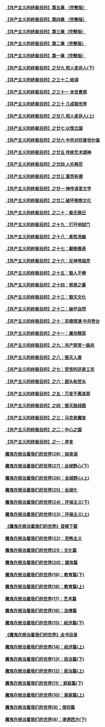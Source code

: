 #### [【共产主义的终极目的】第五章 （完整版）](../pages/nsc422/n11428912.md?t=08140100) 

#### [【共产主义的终极目的】第四章 （完整版）](../pages/nsc422/n11428907.md?t=08140100) 

#### [【共产主义的终极目的】第三章（完整版）](../pages/nsc422/n11428848.md?t=08140100) 

#### [【共产主义的终极目的】第二章（完整版）](../pages/nsc422/n11428831.md?t=08140100) 

#### [【共产主义的终极目的】第一章（完整版）](../pages/nsc422/n11417651.md?t=08140100) 

#### [【共产主义的终极目的】之廿九 把人变非人(下)](../pages/nsc422/n11344140.md?t=08140100) 

#### [【共产主义的终极目的】之三十二 结语](../pages/nsc422/n11360535.md?t=08140100) 

#### [【共产主义的终极目的】之三十一 末世景观](../pages/nsc422/n11351129.md?t=08140100) 

#### [【共产主义的终极目的】之三十 几成狼世界](../pages/nsc422/n11348280.md?t=08140100) 

#### [【共产主义的终极目的】之廿八 把人变非人(上)](../pages/nsc422/n11340492.md?t=08140100) 

#### [【共产主义的终极目的】之廿七 以恨立国](../pages/nsc422/n11336944.md?t=08140100) 

#### [【共产主义的终极目的】之廿六 中共对抗普世价值](../pages/nsc422/n11324785.md?t=08140100) 

#### [【共产主义的终极目的】之廿五 传统艺术颂神](../pages/nsc422/n11296396.md?t=08140100) 

#### [【共产主义的终极目的】之廿四 人伦典范](../pages/nsc422/n11296397.md?t=08140100) 

#### [【共产主义的终极目的】之廿三 富而有德](../pages/nsc422/n11283598.md?t=08140100) 

#### [【共产主义的终极目的】之廿一 神传语言文字](../pages/nsc422/n11263265.md?t=08140100) 

#### [【共产主义的终极目的】之廿二 破坏修炼文化](../pages/nsc422/n11245728.md?t=08140100) 

#### [【共产主义的终极目的】之二十：偷天换日](../pages/nsc422/n11238846.md?t=08140100) 

#### [【共产主义的终极目的】之十九：打开地狱门](../pages/nsc422/n11206376.md?t=08140100) 

#### [【共产主义的终极目的】之十八：柔性洗脑](../pages/nsc422/n11199994.md?t=08140100) 

#### [【共产主义的终极目的】之十七：颠倒善恶](../pages/nsc422/n11179782.md?t=08140100) 

#### [【共产主义的终极目的】之十六：反神骂祖宗](../pages/nsc422/n11166798.md?t=08140100) 

#### [【共产主义的终极目的】之十五：毁人不倦](../pages/nsc422/n11166792.md?t=08140100) 

#### [【共产主义的终极目的】之十四：邪恶之最](../pages/nsc422/n11150249.md?t=08140100) 

#### [【共产主义的终极目的】之十三：毁灭文化](../pages/nsc422/n11135227.md?t=08140100) 

#### [【共产主义的终极目的】之十二：破坏自然](../pages/nsc422/n11135214.md?t=08140100) 

#### [【共产主义的终极目的】之十：苏俄预演 中共登台](../pages/nsc422/n11118424.md?t=08140100) 

#### [【共产主义的终极目的】之十一：屠杀精英](../pages/nsc422/n11118442.md?t=08140100) 

#### [【共产主义的终极目的】之九：共产邪灵一路杀](../pages/nsc422/n11114139.md?t=08140100) 

#### [【共产主义的终极目的】之八：毁灭人类](../pages/nsc422/n11108503.md?t=08140100) 

#### [【共产主义的终极目的】之七：受苦的还是工农](../pages/nsc422/n11101809.md?t=08140100) 

#### [【共产主义的终极目的】之六：甜头和苦头](../pages/nsc422/n11096971.md?t=08140100) 

#### [【共产主义的终极目的】之五：万变不离其邪](../pages/nsc422/n11091285.md?t=08140100) 

#### [【共产主义的终极目的】之四：毁灭路线图](../pages/nsc422/n11086284.md?t=08140100) 

#### [【共产主义的终极目的】之三：马克思魔变](../pages/nsc422/n11061941.md?t=08140100) 

#### [【共产主义的终极目的】之二：中心之国](../pages/nsc422/n11047728.md?t=08140100) 

#### [【共产主义的终极目的】之一：序言](../pages/nsc422/n11086077.md?t=08140100) 

#### [魔鬼在统治着我们的世界(28)：结束语](../pages/nsc422/n10936246.md?t=08140100) 

#### [魔鬼在统治着我们的世界(27)：全球野心(下)](../pages/nsc422/n10928319.md?t=08140100) 

#### [魔鬼在统治着我们的世界(26)：全球野心(上)](../pages/nsc422/n10900318.md?t=08140100) 

#### [魔鬼在统治着我们的世界(25)：全球化](../pages/nsc422/n10788205.md?t=08140100) 

#### [魔鬼在统治着我们的世界(24)：环保主义(下)](../pages/nsc422/n10695307.md?t=08140100) 

#### [魔鬼在统治着我们的世界(23)：环保主义(上)](../pages/nsc422/n10688613.md?t=08140100) 

#### [《魔鬼在统治着我们的世界》音频下载](../pages/nsc422/n10635553.md?t=08140100) 

#### [魔鬼在统治着我们的世界(22)：恐怖主义](../pages/nsc422/n10614727.md?t=08140100) 

#### [魔鬼在统治着我们的世界(21)：文化篇](../pages/nsc422/n10597706.md?t=08140100) 

#### [魔鬼在统治着我们的世界(20)：媒体篇](../pages/nsc422/n10586579.md?t=08140100) 

#### [魔鬼在统治着我们的世界(19)：教育篇(下)](../pages/nsc422/n10564808.md?t=08140100) 

#### [魔鬼在统治着我们的世界(18)：教育篇(上)](../pages/nsc422/n10526970.md?t=08140100) 

#### [魔鬼在统治着我们的世界(17)：艺术篇](../pages/nsc422/n10499093.md?t=08140100) 

#### [魔鬼在统治着我们的世界(16)：法律篇](../pages/nsc422/n10485969.md?t=08140100) 

#### [魔鬼在统治着我们的世界(15)：经济篇(下)](../pages/nsc422/n10469975.md?t=08140100) 

#### [《魔鬼在统治着我们的世界》全书目录](../pages/nsc422/n10464261.md?t=08140100) 

#### [魔鬼在统治着我们的世界(14)：经济篇(上)](../pages/nsc422/n10457370.md?t=08140100) 

#### [魔鬼在统治着我们的世界(13)：政治篇(下)](../pages/nsc422/n10448270.md?t=08140100) 

#### [魔鬼在统治着我们的世界(12)：政治篇(上)](../pages/nsc422/n10444576.md?t=08140100) 

#### [魔鬼在统治着我们的世界(11)：家庭篇(下)](../pages/nsc422/n10440961.md?t=08140100) 

#### [魔鬼在统治着我们的世界(10)：家庭篇(上)](../pages/nsc422/n10435448.md?t=08140100) 

#### [魔鬼在统治着我们的世界(9)：信仰篇](../pages/nsc422/n10432159.md?t=08140100) 

#### [魔鬼在统治着我们的世界(8)：渗透西方(下)](../pages/nsc422/n10429603.md?t=08140100) 

